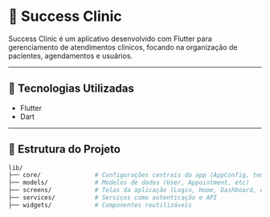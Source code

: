 # 💼 Success Clinic

Success Clinic é um aplicativo desenvolvido com Flutter para gerenciamento de atendimentos clínicos, focando na organização de pacientes, agendamentos e usuários.

---

## 📱 Tecnologias Utilizadas

- Flutter
- Dart

---

## 📁 Estrutura do Projeto

```bash
lib/
├── core/               # Configurações centrais do app (AppConfig, temas, etc)
├── models/             # Modelos de dados (User, Appointment, etc)
├── screens/            # Telas da aplicação (Login, Home, Dashboard, etc)
├── services/           # Serviços como autenticação e API
├── widgets/            # Componentes reutilizáveis
